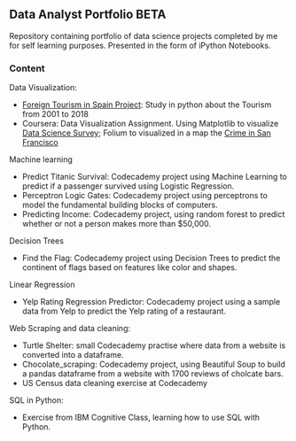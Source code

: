 ## Data Analyst Portfolio ****BETA****

Repository containing portfolio of data science projects completed by me for self learning purposes. Presented in the form of iPython Notebooks.


### Content


Data Visualization:
- [Foreign Tourism in Spain Project](https://github.com/sgarciapuga/portfolio/blob/master/spaintourism/SpainTourism.ipynb): Study in python about the Tourism from 2001 to 2018
- Coursera: Data Visualization Assignment. Using Matplotlib to visualize [Data Science Survey](https://github.com/sgarciapuga/portfolio/blob/master/Data_Visualization/Survey_Data_Visualization.ipynb); Folium to visualized in a map the [Crime in San Francisco](https://github.com/sgarciapuga/portfolio/blob/master/Data_Visualization/Police_Department_Incidents_-_Previous_Year__2016_.csv)

Machine learning
- Predict Titanic Survival: Codecademy project using Machine Learning to predict if a passenger survived using Logistic Regression.
- Perceptron Logic Gates: Codecademy project using perceptrons to model the fundamental building blocks of computers.
- Predicting Income: Codecademy project, using random forest to predict whether or not a person makes more than $50,000.

Decision Trees
- Find the Flag: Codecademy project using Decision Trees to predict the continent of flags based on features like color and shapes.

Linear Regression
- Yelp Rating Regression Predictor: Codecademy project using a sample data from Yelp to predict the Yelp rating of a restaurant.

Web Scraping and data cleaning:
- Turtle Shelter: small Codecademy practise where data from a website is converted into a dataframe.
- Chocolate_scraping: Codecademy project, using Beautiful Soup to build a pandas dataframe from a website with 1700 reviews of cholcate bars.
- US Census data cleaning exercise at Codecademy

SQL in Python:
- Exercise from IBM Cognitive Class, learning how to use SQL with Python.